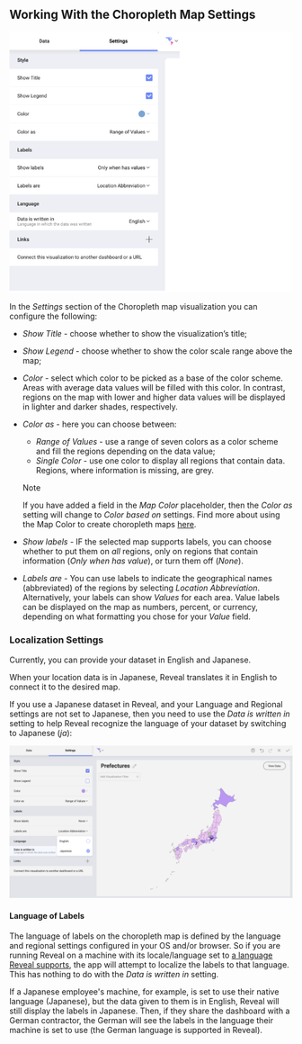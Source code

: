 ## Working With the Choropleth Map Settings

![Settings in the Visualization editor of the choropleth map](images/visualization-settings-choropleth-map.png)

In the _Settings_ section of the Choropleth map visualization you can configure the following:

  - *Show Title* - choose whether to show the visualization’s title;
  - *Show Legend* - choose whether to show the color scale range above the map;
  - *Color* - select which color to be picked as a base of the color scheme. Areas with average data values will be filled with this color. In contrast, regions on the map with lower and higher data values will be displayed in lighter and darker shades,  respectively.
  - *Color as* - here you can choose between:
      * _Range of Values_ - use a range of seven colors as a color scheme and fill the regions depending on the data value;
      * _Single Color_ - use one color to display all regions that contain data. Regions, where information is missing, are grey.

    >[!NOTE]
    >If you have added a field in the _Map Color_ placeholder, then the _Color as_ setting will change to _Color based on_ settings. Find more about using the Map Color to create choropleth maps [here](choropleth-map.md#map-color).

  - *Show labels* - IF the selected map supports labels, you can choose whether to put them on _all_ regions, only on regions that contain information (_Only when has value_), or turn them off (_None_).
  - *Labels are* - You can use labels to indicate the geographical names (abbreviated) of the regions by selecting _Location Abbreviation_. Alternatively, your labels can show _Values_ for each area. Value labels can be displayed on the map as numbers, percent, or currency, depending on what formatting you chose for your _Value_ field.

### Localization Settings

Currently, you can provide your dataset in English and Japanese.

When your location data is in Japanese, Reveal translates it in English to connect it to the desired map.

If you use a Japanese dataset in Reveal, and your Language and Regional settings are not set to Japanese, then you need to use the *Data is written in* setting to help Reveal recognize the language of your dataset by switching to Japanese (_ja_):

<img src="images/japanese-data-language.png" alt="Set the Language of Data to Japanese" width="800"/>


#### Language of Labels

The language of labels on the choropleth map is defined by the language and regional settings configured in your OS and/or browser. So if you are running Reveal on a machine with its locale/language set to [a language Reveal supports](themes-localization.md#languages), the app will attempt to localize the labels to that language. This has nothing to do with the _Data is written in_ setting.

If a Japanese employee's machine, for example, is set to use their native language (Japanese), but the data given to them is in English, Reveal will still display the labels in Japanese. Then, if they share the dashboard with a German contractor, the German will see the labels in the language their machine is set to use (the German language is supported in Reveal).
